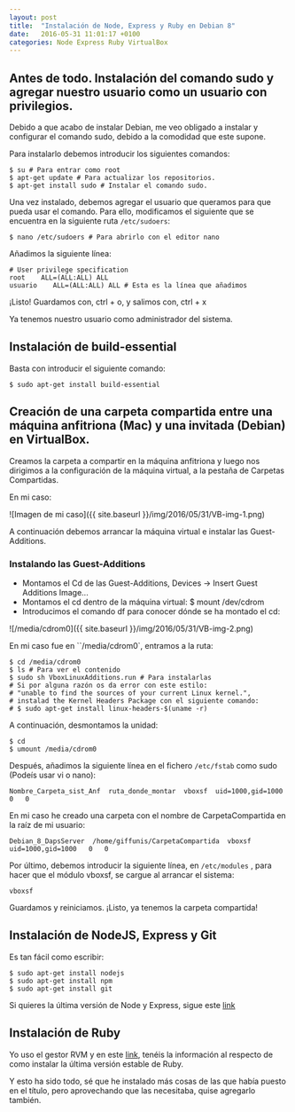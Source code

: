 ```yaml
---
layout: post
title:  "Instalación de Node, Express y Ruby en Debian 8"
date:   2016-05-31 11:01:17 +0100
categories: Node Express Ruby VirtualBox
---
```


## Antes de todo. Instalación del comando sudo y agregar nuestro usuario como un usuario con privilegios.
Debido a que acabo de instalar Debian, me veo obligado a instalar y configurar el comando sudo, debido a la comodidad que este supone.

Para instalarlo debemos introducir los siguientes comandos:

    $ su # Para entrar como root
    $ apt-get update # Para actualizar los repositorios.
    $ apt-get install sudo # Instalar el comando sudo.

Una vez instalado, debemos agregar el usuario que queramos para que pueda usar el comando. Para ello, modificamos el siguiente que se encuentra en la siguiente ruta `/etc/sudoers`:

    $ nano /etc/sudoers # Para abrirlo con el editor nano

Añadimos la siguiente línea:

    # User privilege specification
    root    ALL=(ALL:ALL) ALL
    usuario    ALL=(ALL:ALL) ALL # Esta es la línea que añadimos

¡Listo! Guardamos con, ctrl + o, y salimos con, ctrl + x

Ya tenemos nuestro usuario como administrador del sistema.

## Instalación de build-essential

Basta con introducir el siguiente comando:

    $ sudo apt-get install build-essential

## Creación de una carpeta compartida entre una máquina anfitriona (Mac) y una invitada (Debian) en VirtualBox.

Creamos la carpeta a compartir en la máquina anfitriona y luego nos dirigimos a la configuración de la máquina virtual, a la pestaña de Carpetas Compartidas.

En mi caso:

![Imagen de mi caso]({{ site.baseurl }}/img/2016/05/31/VB-img-1.png)

A continuación debemos arrancar la máquina virtual e instalar las Guest-Additions.

### Instalando las Guest-Additions

- Montamos el Cd de las Guest-Additions, Devices -> Insert Guest Additions Image...
- Montamos el cd dentro de la máquina virtual:
      $ mount /dev/cdrom
- Introducimos el comando df para conocer dónde se ha montado el cd:

![/media/cdrom0]({{ site.baseurl }}/img/2016/05/31/VB-img-2.png)

En mi caso fue en ``/media/cdrom0`, entramos a la ruta:

    $ cd /media/cdrom0
    $ ls # Para ver el contenido
    $ sudo sh VboxLinuxAdditions.run # Para instalarlas
    # Si por alguna razón os da error con este estilo:
    # "unable to find the sources of your current Linux kernel.",
    # instalad the Kernel Headers Package con el siguiente comando:
    # $ sudo apt-get install linux-headers-$(uname -r)

A continuación, desmontamos la unidad:

    $ cd
    $ umount /media/cdrom0

Después, añadimos la siguiente línea en el fichero `/etc/fstab` como sudo (Podeís usar vi o nano):

    Nombre_Carpeta_sist_Anf  ruta_donde_montar  vboxsf  uid=1000,gid=1000   0   0

En mi caso he creado una carpeta con el nombre de CarpetaCompartida en la raíz de mi usuario:

    Debian_8_DapsServer  /home/giffunis/CarpetaCompartida  vboxsf  uid=1000,gid=1000   0   0

Por último, debemos introducir la siguiente línea, en `/etc/modules` , para hacer que el módulo vboxsf, se cargue al arrancar el sistema:

    vboxsf

Guardamos y reiniciamos. ¡Listo, ya tenemos la carpeta compartida!

## Instalación de NodeJS, Express y Git
Es tan fácil como escribir:

    $ sudo apt-get install nodejs
    $ sudo apt-get install npm
    $ sudo apt-get install git

Si quieres la última versión de Node y Express, sigue este [link](https://nodejs.org/en/download/package-manager/)

## Instalación de Ruby

Yo uso el gestor RVM y en este [link](https://rvm.io/rvm/install), tenéis la información al respecto de como instalar la última versión estable de Ruby.

Y esto ha sido todo, sé que he instalado más cosas de las que había puesto en el título, pero aprovechando que las necesitaba, quise agregarlo también.
